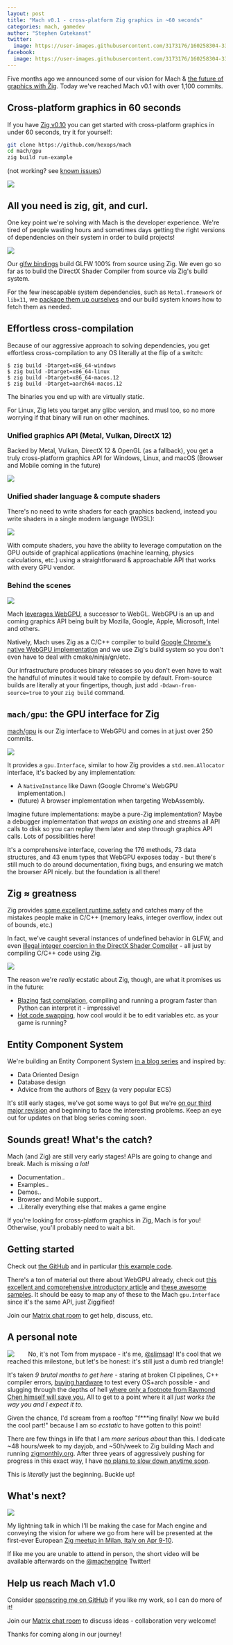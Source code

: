 ```yaml
---
layout: post
title: "Mach v0.1 - cross-platform Zig graphics in ~60 seconds"
categories: mach, gamedev
author: "Stephen Gutekanst"
twitter:
  image: https://user-images.githubusercontent.com/3173176/160258304-3335a609-6177-4c1a-9008-d9525bd72c85.png
facebook:
  image: https://user-images.githubusercontent.com/3173176/160258304-3335a609-6177-4c1a-9008-d9525bd72c85.png
---
```


Five months ago we announced some of our vision for Mach & [the future of graphics with Zig](https://devlog.hexops.com/2021/mach-engine-the-future-of-graphics-with-zig). Today we've reached Mach v0.1 with over 1,100 commits.

## Cross-platform graphics in 60 seconds

If you have [Zig v0.10](https://ziglang.org/) you can get started with cross-platform graphics in under 60 seconds, try it for yourself:

```sh
git clone https://github.com/hexops/mach
cd mach/gpu
zig build run-example
```

(not working? see [known issues](https://github.com/hexops/mach/blob/main/doc/known-issues.md#known-issues))

<img class="color img-center" src="https://user-images.githubusercontent.com/3173176/159139851-013fc1ad-98d2-4fed-ae58-1d5eaa658a15.png">

## All you need is zig, git, and curl.

One key point we're solving with Mach is the developer experience. We're tired of people wasting hours and sometimes days getting the right versions of dependencies on their system in order to build projects!

<img class="color img-center" src="https://user-images.githubusercontent.com/3173176/159140683-0714eb12-806a-43e5-980f-63aa0d998fc2.png">

Our [glfw bindings](https://github.com/hexops/mach-glfw) build GLFW 100% from source using Zig. We even go so far as to build the DirectX Shader Compiler from source via Zig's build system.

For the few inescapable system dependencies, such as `Metal.framework` or `libx11`, we [package them up ourselves](https://github.com/hexops/mach-system-sdk) and our build system knows how to fetch them as needed.

## Effortless cross-compilation

Because of our aggressive approach to solving dependencies, you get effortless cross-compilation to any OS literally at the flip of a switch:

```
$ zig build -Dtarget=x86_64-windows
$ zig build -Dtarget=x86_64-linux
$ zig build -Dtarget=x86_64-macos.12
$ zig build -Dtarget=aarch64-macos.12
```

The binaries you end up with are virtually static.

For Linux, Zig lets you target any glibc version, and musl too, so no more worrying if that binary will run on other machines.

### Unified graphics API (Metal, Vulkan, DirectX 12)

Backed by Metal, Vulkan, DirectX 12 & OpenGL (as a fallback), you get a truly cross-platform graphics API for Windows, Linux, and macOS (Browser and Mobile coming in the future)

<img class="color img-of-code" src="https://user-images.githubusercontent.com/3173176/160258676-3031e453-c43b-4a9a-b1f7-bfa31c1e002f.png">

### Unified shader language & compute shaders

There's no need to write shaders for each graphics backend, instead you write shaders in a single modern language (WGSL):

<img class="color img-of-code" src="https://user-images.githubusercontent.com/3173176/160258785-ffeffec7-c7ce-4e1f-a133-1ff849c91f80.png">

With compute shaders, you have the ability to leverage computation on the GPU outside of graphical applications (machine learning, physics calculations, etc.) using a straightforward & approachable API that works with every GPU vendor.

### Behind the scenes

<img class="color" style="max-height: 175px; display: block; margin: auto;" src="https://user-images.githubusercontent.com/3173176/160266635-e35438bc-da23-4b2b-8be0-05ae4cce01c0.png">

Mach [leverages WebGPU](https://gpuweb.github.io/gpuweb/explainer/), a successor to WebGL. WebGPU is an up and coming graphics API being built by Mozilla, Google, Apple, Microsoft, Intel and others.

Natively, Mach uses Zig as a C/C++ compiler to build [Google Chrome's native WebGPU implementation](https://github.com/hexops/mach-gpu-dawn) and we use Zig's build system so you don't even have to deal with cmake/ninja/gn/etc. 

Our infrastructure produces binary releases so you don't even have to wait the handful of minutes it would take to compile by default. From-source builds are literally at your fingertips, though, just add `-Ddawn-from-source=true` to your `zig build` command.

## `mach/gpu`: the GPU interface for Zig

[mach/gpu](https://github.com/hexops/mach/tree/main/gpu) is our Zig interface to WebGPU and comes in at just over 250 commits.

<img class="img-center" style="max-height: 125px;" src="https://user-images.githubusercontent.com/3173176/160261203-505aa417-e990-45bb-8a3d-17e224f1506c.png">

It provides a `gpu.Interface`, similar to how Zig provides a `std.mem.Allocator` interface, it's backed by any implementation:

* A `NativeInstance` like Dawn (Google Chrome's WebGPU implementation.)
* (future) A browser implementation when targeting WebAssembly.

Imagine future implementations: maybe a pure-Zig implementation? Maybe a debugger implementation that _wraps an existing one_ and streams all API calls to disk so you can replay them later and step through graphics API calls. Lots of possibilities here!

It's a comprehensive interface, covering the 176 methods, 73 data structures, and 43 enum types that WebGPU exposes today - but there's still much to do around documentation, fixing bugs, and ensuring we match the browser API nicely. but the foundation is all there!

## Zig ≈ greatness

Zig provides [some excellent runtime safety](https://ziglang.org/learn/overview/#performance-and-safety-choose-two) and catches many of the mistakes people make in C/C++ (memory leaks, integer overflow, index out of bounds, etc.)

In fact, we've caught several instances of undefined behavior in GLFW, and even [illegal integer coercion in the DirectX Shader Compiler](https://github.com/microsoft/DirectXShaderCompiler/pull/4178#discussion_r780733405) - all just by compiling C/C++ code using Zig.

<a href="https://devlog.hexops.com/2021/perfecting-glfw-for-zig-and-finding-undefined-behavior"><img class="color img-center" style="max-height: 125px;" src="https://user-images.githubusercontent.com/3173176/160260551-41af24c6-9b35-44e9-a759-5966f47b5390.png"></a>

The reason we're _really_ ecstatic about Zig, though, are what it promises us in the future:

* [Blazing fast compilation](https://twitter.com/andy_kelley/status/1483677253682675713), compiling and running a program faster than Python can interpret it - impressive!
* [Hot code swapping](http://www.jakubkonka.com/2022/03/16/hcs-zig.html), how cool would it be to edit variables etc. as your game is running?

## Entity Component System

We're building an Entity Component System [in a blog series](https://devlog.hexops.com/categories/build-an-ecs/) and inspired by:

* Data Oriented Design
* Database design
* Advice from the authors of [Bevy](https://bevyengine.org) (a very popular ECS)

It's still early stages, we've got some ways to go! But we're [on our third major revision](https://github.com/hexops/mach/tree/main/ecs) and beginning to face the interesting problems. Keep an eye out for updates on that blog series coming soon.

## Sounds great! What's the catch?

Mach (and Zig) are still very early stages! APIs are going to change and break. Mach is missing _a lot!_

* Documentation..
* Examples..
* Demos..
* Browser and Mobile support..
* ..Literally everything else that makes a game engine

If you're looking for cross-platform graphics in Zig, Mach is for you! Otherwise, you'll probably need to wait a bit.

## Getting started

Check out [the GitHub](https://github.com/hexops/mach) and in particular [this example code](https://github.com/hexops/mach/tree/main/gpu/examples).

There's a ton of material out there about WebGPU already, check out [this excellent and comprehensive introductory article](https://surma.dev/things/webgpu/) and [these awesome samples](https://github.com/austinEng/webgpu-samples). It should be easy to map any of these to the Mach `gpu.Interface` since it's the same API, just Ziggified!

Join our [Matrix chat room](https://matrix.to/#/#hexops:matrix.org) to get help, discuss, etc.

## A personal note

<img class="color" style="float: left; margin-right: 2rem;" src="https://user-images.githubusercontent.com/3173176/160262520-6768c665-7127-4242-b77a-fd2340ed88cf.png"> No, it's not Tom from myspace - it's me, [@slimsag](https://twitter.com/slimsag)! It's cool that we reached this milestone, but let's be honest: it's still just a dumb red triangle!

It's taken _9 brutal months to get here_ - staring at broken CI pipelines, C++ compiler errors, [buying hardware](https://twitter.com/slimsag/status/1507506138144681986) to test every OS+arch possible - and slugging through the depths of hell [where only a footnote from Raymond Chen himself will save you.](https://twitter.com/slimsag/status/1471986125296205825) All to get to a point where it all _just works the way you and I expect it to._

Given the chance, I'd scream from a rooftop "f***ing finally! Now we build the cool part!" because I am so _ecstatic_ to have gotten to this point!

There are few things in life that I am _more serious about_ than this. I dedicate ~48 hours/week to my dayjob, and ~50h/week to Zig building Mach and running [zigmonthly.org](https://zigmonthly.org). After three years of aggressively pushing for progress in this exact way, I have [no plans to slow down anytime soon](https://devlog.hexops.com/2021/I-write-code-100-hours-a-week).

This is _literally_ just the beginning. Buckle up!

## What's next?

<img class="color img-center" style="max-height: 250px;" src="https://user-images.githubusercontent.com/3173176/160262449-79adcd0a-dde7-46fe-8730-316419f25516.png">

My lightning talk in which I'll be making the case for Mach engine and conveying the vision for where we go from here will be presented at the first-ever European [Zig meetup in Milan, Italy on Apr 9-10](https://zig.news/kristoff/zig-milan-party-2022-final-info-schedule-1jc1).

If like me you are unable to attend in person, the short video will be available afterwards on the [@machengine](https://twitter.com/machengine) Twitter!

## Help us reach Mach v1.0

Consider [sponsoring me on GitHub](https://github.com/sponsors/slimsag) if you like my work, so I can do more of it!

Join our [Matrix chat room](https://matrix.to/#/#hexops:matrix.org) to discuss ideas - collaboration very welcome!

Thanks for coming along in our journey!
